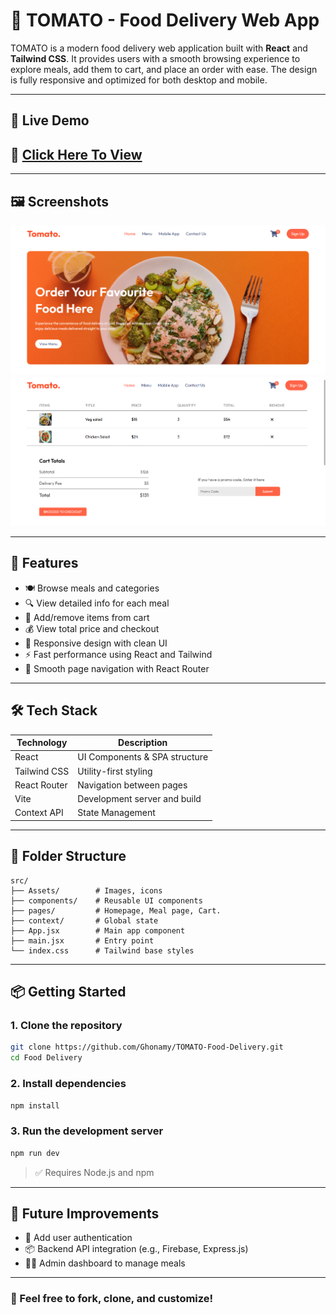 # 🍔 TOMATO - Food Delivery Web App

TOMATO is a modern food delivery web application built with **React** and **Tailwind CSS**. It provides users with a smooth browsing experience to explore meals, add them to cart, and place an order with ease. The design is fully responsive and optimized for both desktop and mobile.

---

## 🚀 Live Demo

## 🔗 [Click Here To View](https://tomato-food-delivery-theta.vercel.app/)

---

## 🖼️ Screenshots

![Home](./Home.png)
![Cart](./Cart.png)

---

## 🎯 Features

- 🍽️ Browse meals and categories
- 🔍 View detailed info for each meal
- 🛒 Add/remove items from cart
- 💰 View total price and checkout
- 🌙 Responsive design with clean UI
- ⚡ Fast performance using React and Tailwind
- 🔄 Smooth page navigation with React Router

---

## 🛠️ Tech Stack

| Technology   | Description                   |
| ------------ | ----------------------------- |
| React        | UI Components & SPA structure |
| Tailwind CSS | Utility-first styling         |
| React Router | Navigation between pages      |
| Vite         | Development server and build  |
| Context API  | State Management              |

---

## 📁 Folder Structure

```
src/
├── Assets/        # Images, icons
├── components/    # Reusable UI components
├── pages/         # Homepage, Meal page, Cart.
├── context/       # Global state
├── App.jsx        # Main app component
├── main.jsx       # Entry point
└── index.css      # Tailwind base styles
```

---

## 📦 Getting Started

### 1. Clone the repository

```bash
git clone https://github.com/Ghonamy/TOMATO-Food-Delivery.git
cd Food Delivery
```

### 2. Install dependencies

```bash
npm install
```

### 3. Run the development server

```bash
npm run dev
```

> ✅ Requires Node.js and npm

---

## 📌 Future Improvements

- 🧾 Add user authentication
- 📦 Backend API integration (e.g., Firebase, Express.js)
- 🧑‍🍳 Admin dashboard to manage meals

---


### 💬 Feel free to fork, clone, and customize!
